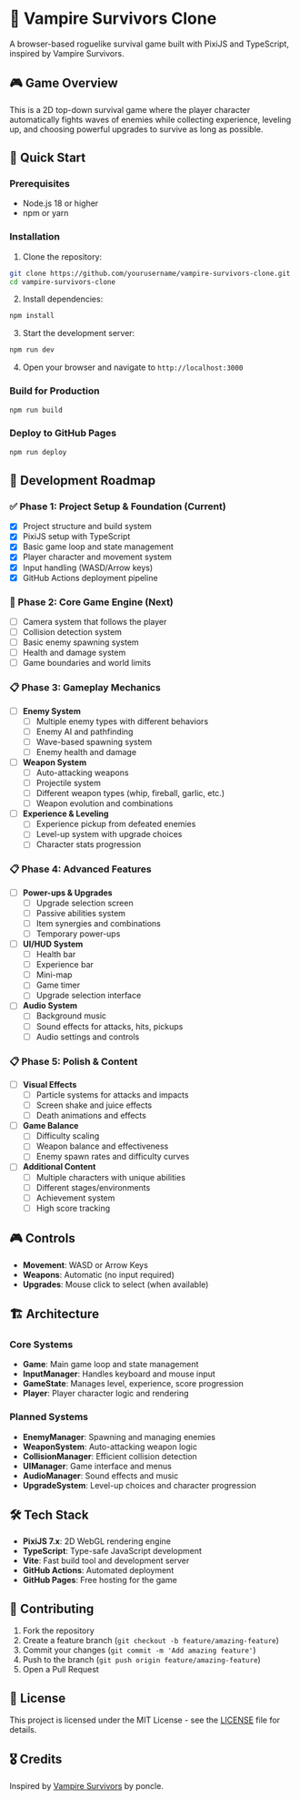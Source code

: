 # 🧛 Vampire Survivors Clone

A browser-based roguelike survival game built with PixiJS and TypeScript, inspired by Vampire Survivors.

## 🎮 Game Overview

This is a 2D top-down survival game where the player character automatically fights waves of enemies while collecting experience, leveling up, and choosing powerful upgrades to survive as long as possible.

## 🚀 Quick Start

### Prerequisites
- Node.js 18 or higher
- npm or yarn

### Installation

1. Clone the repository:
```bash
git clone https://github.com/yourusername/vampire-survivors-clone.git
cd vampire-survivors-clone
```

2. Install dependencies:
```bash
npm install
```

3. Start the development server:
```bash
npm run dev
```

4. Open your browser and navigate to `http://localhost:3000`

### Build for Production

```bash
npm run build
```

### Deploy to GitHub Pages

```bash
npm run deploy
```

## 🎯 Development Roadmap

### ✅ Phase 1: Project Setup & Foundation (Current)
- [x] Project structure and build system
- [x] PixiJS setup with TypeScript
- [x] Basic game loop and state management
- [x] Player character and movement system
- [x] Input handling (WASD/Arrow keys)
- [x] GitHub Actions deployment pipeline

### 🔄 Phase 2: Core Game Engine (Next)
- [ ] Camera system that follows the player
- [ ] Collision detection system
- [ ] Basic enemy spawning system
- [ ] Health and damage system
- [ ] Game boundaries and world limits

### 📋 Phase 3: Gameplay Mechanics
- [ ] **Enemy System**
  - [ ] Multiple enemy types with different behaviors
  - [ ] Enemy AI and pathfinding
  - [ ] Wave-based spawning system
  - [ ] Enemy health and damage
  
- [ ] **Weapon System**
  - [ ] Auto-attacking weapons
  - [ ] Projectile system
  - [ ] Different weapon types (whip, fireball, garlic, etc.)
  - [ ] Weapon evolution and combinations

- [ ] **Experience & Leveling**
  - [ ] Experience pickup from defeated enemies
  - [ ] Level-up system with upgrade choices
  - [ ] Character stats progression

### 📋 Phase 4: Advanced Features
- [ ] **Power-ups & Upgrades**
  - [ ] Upgrade selection screen
  - [ ] Passive abilities system
  - [ ] Item synergies and combinations
  - [ ] Temporary power-ups

- [ ] **UI/HUD System**
  - [ ] Health bar
  - [ ] Experience bar
  - [ ] Mini-map
  - [ ] Game timer
  - [ ] Upgrade selection interface

- [ ] **Audio System**
  - [ ] Background music
  - [ ] Sound effects for attacks, hits, pickups
  - [ ] Audio settings and controls

### 📋 Phase 5: Polish & Content
- [ ] **Visual Effects**
  - [ ] Particle systems for attacks and impacts
  - [ ] Screen shake and juice effects
  - [ ] Death animations and effects
  
- [ ] **Game Balance**
  - [ ] Difficulty scaling
  - [ ] Weapon balance and effectiveness
  - [ ] Enemy spawn rates and difficulty curves

- [ ] **Additional Content**
  - [ ] Multiple characters with unique abilities
  - [ ] Different stages/environments
  - [ ] Achievement system
  - [ ] High score tracking

## 🎮 Controls

- **Movement**: WASD or Arrow Keys
- **Weapons**: Automatic (no input required)
- **Upgrades**: Mouse click to select (when available)

## 🏗️ Architecture

### Core Systems
- **Game**: Main game loop and state management
- **InputManager**: Handles keyboard and mouse input
- **GameState**: Manages level, experience, score progression
- **Player**: Player character logic and rendering

### Planned Systems
- **EnemyManager**: Spawning and managing enemies
- **WeaponSystem**: Auto-attacking weapon logic  
- **CollisionManager**: Efficient collision detection
- **UIManager**: Game interface and menus
- **AudioManager**: Sound effects and music
- **UpgradeSystem**: Level-up choices and character progression

## 🛠️ Tech Stack

- **PixiJS 7.x**: 2D WebGL rendering engine
- **TypeScript**: Type-safe JavaScript development
- **Vite**: Fast build tool and development server
- **GitHub Actions**: Automated deployment
- **GitHub Pages**: Free hosting for the game

## 🤝 Contributing

1. Fork the repository
2. Create a feature branch (`git checkout -b feature/amazing-feature`)
3. Commit your changes (`git commit -m 'Add amazing feature'`)
4. Push to the branch (`git push origin feature/amazing-feature`)
5. Open a Pull Request

## 📝 License

This project is licensed under the MIT License - see the [LICENSE](LICENSE) file for details.

## 🎖️ Credits

Inspired by [Vampire Survivors](https://store.steampowered.com/app/1794680/Vampire_Survivors/) by poncle. 